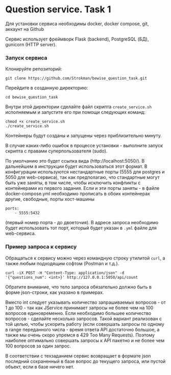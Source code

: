 # Question service. Task 1

Для установки сервиса необходимы docker, docker compose, git, аккаунт на Github

Сервис использует фреймворк Flask (backend), PostgreSQL (БД), gunicorn (HTTP server). 

### Запуск сервиса

Клонируйте репозиторий:

```
git clone https://github.com/Strokman/bewise_question_task.git
```

Перейдите в созданную директорию:

```
cd bewise_question_task
```

Внутри этой директории сделайте файл скрипта `create_service.sh`
исполняемым и запустите его при помощи следующих команд:

```
chmod +x create_service.sh
./create_service.sh
```

Контейнеры будут созданы и запущены через приблизительно минуту.

В случае каких-либо ошибок в процессе установки - выполните запуск скрипта с правами суперпользователя (sudo).

По умолчанию это будет ссылка вида (http://localhost:5050/). В дальнейшем в инструкции будет использоваться этот формат.
В конфигурации используютcя нестандартные порты (5555 для postgres и 5050 для web-сервиса), 
так как предполагаю, что стандартные могут быть уже заняты, в том числе, чтобы исключить конфликты
с контейнерами из первого задания. Если и эти порты заняты - в файле docker-compose.yml необходимо прописать
в обоих контейнерах другие, свободные, порты хост-машины

    ports:
        - 5555:5432

(первый номер порта - до двоеточия). В адресе запроса необходимо будет использовать тот порт, 
который будет указан в `.yml` файле для web-сервиса.

### Пример запроса к сервису

Обращаться к сервису можно через командную строку утилитой `curl`, а также любым подходящим софтом (Postman и т.д.).

```
curl -iX POST -H "Content-Type: application/json" -d '{"questions_num": <int>}' http://127.0.0.1:5050/api/count
```

Обратите внимание, что тело запроса обязательно должно быть в форме json-строки, как указано в примерах.

Вместо int следует указывать количество запрашиваемых вопросов - от 1 до 100 - так как JService принимает запросы
не более чем на 100 вопросов единовременно. Если необходимо большее количество вопросов - сделайте несколько запросов.
Такой вариант реализован с той целью, чтобы ускорить работу (если совершать запросы по одному в range переданного числа - 
время ответа API достаточно большое, а также мы очень скоро упремся в 429 Too Many Requests). Поэтому наиболее оптимально
совершать запросы к API пакетно и не более чем 100 вопросов за один запрос.

В соответствии с техзаданием сервис возвращает в формате json последний сохраненный в базе вопрос до текущего запроса,
или пустой объект, если в базе ничего нет.


